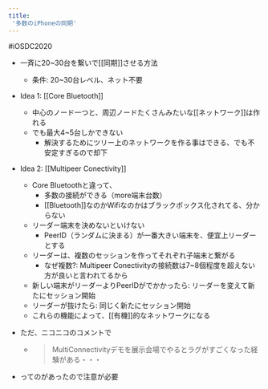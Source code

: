 ```yaml
---
title:
 '多数のiPhoneの同期'
---
```


#iOSDC2020
- 一斉に20~30台を繋いで[[同期]]させる方法
    - 条件: 20~30台レベル、ネット不要

- Idea 1: [[Core Bluetooth]]
    - 中心のノード一つと、周辺ノードたくさんみたいな[[ネットワーク]]は作れる
    - でも最大4~5台しかできない
        - 解決するためにツリー上のネットワークを作る事はできる、でも不安定すぎるので却下

- Idea 2: [[Multipeer Conectivity]]
    - Core Bluetoothと違って、
        - 多数の接続ができる（more端末台数）
        - [[Bluetooth]]なのかWifiなのかはブラックボックス化されてる、分からない
    - リーダー端末を決めないといけない
        - PeerID（ランダムに決まる）が一番大きい端末を、便宜上リーダーとする
    - リーダーは、複数のセッションを作ってそれぞれ子端末と繋がる
        - なぜ複数?: Multipeer Conectivityの接続数は7~8個程度を超えない方が良いと言われてるから
    - 新しい端末がリーダーよりPeerIDがでかかったら: リーダーを変えて新たにセッション開始
    - リーダーが抜けたら: 同じく新たにセッション開始
    - これらの機能によって、[[有機]]的なネットワークになる

- ただ、ニコニコのコメントで
    - > MultiConnectivityデモを展示会場でやるとラグがすごくなった経験がある・・・
- ってのがあったので注意が必要
